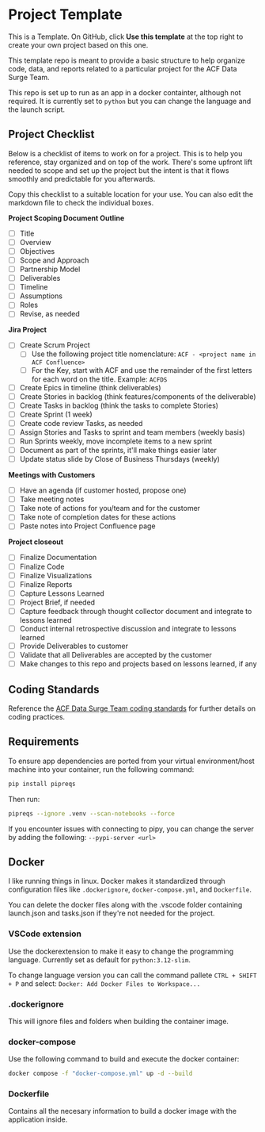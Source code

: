 # Project Template

This is a Template. On GitHub, click **Use this template** at the top right to create your own project based on this one.

This template repo is meant to provide a basic structure to help organize code, data, and reports related to a particular project for the ACF Data Surge Team.

This repo is set up to run as an app in a docker containter, although not required. It is currently set to `python` but you can change the language and the launch script.

## Project Checklist

Below is a checklist of items to work on for a project. This is to help you reference, stay organized and on top of the work. There's some upfront lift needed to scope and set up the project but the intent is that it flows smoothly and predictable for you afterwards.

Copy this checklist to a suitable location for your use. You can also edit the markdown file to check the individual boxes.

**Project Scoping Document Outline**

* [ ] Title
* [ ] Overview
* [ ] Objectives
* [ ] Scope and Approach
* [ ] Partnership Model
* [ ] Deliverables
* [ ] Timeline
* [ ] Assumptions
* [ ] Roles
* [ ] Revise, as needed

**Jira Project**

* [ ] Create Scrum Project
  * [ ] Use the following project title nomenclature: `ACF - <project name in ACF Confluence>`
  * [ ] For the Key, start with ACF and use the remainder of the first letters for each word on the title. Example: `ACFDS`
* [ ] Create Epics in timeline (think deliverables)
* [ ] Create Stories in backlog (think features/components of the deliverable)
* [ ] Create Tasks in backlog (think the tasks to complete Stories)
* [ ] Create Sprint (1 week)
* [ ] Create code review Tasks, as needed
* [ ] Assign Stories and Tasks to sprint and team members (weekly basis)
* [ ] Run Sprints weekly, move incomplete items to a new sprint
* [ ] Document as part of the sprints, it'll make things easier later
* [ ] Update status slide by Close of Business Thursdays (weekly)

**Meetings with Customers**

* [ ] Have an agenda (if customer hosted, propose one)
* [ ] Take meeting notes
* [ ] Take note of actions for you/team and for the customer
* [ ] Take note of completion dates for these actions
* [ ] Paste notes into Project Confluence page

**Project closeout**

* [ ] Finalize Documentation
* [ ] Finalize Code
* [ ] Finalize Visualizations
* [ ] Finalize Reports
* [ ] Capture Lessons Learned
* [ ] Project Brief, if needed
* [ ] Capture feedback through thought collector document and integrate to lessons learned
* [ ] Conduct internal retrospective discussion and integrate to lessons learned
* [ ] Provide Deliverables to customer
* [ ] Validate that all Deliverables are accepted by the customer
* [ ] Make changes to this repo and projects based on lessons learned, if any

## Coding Standards

Reference the [ACF Data Surge Team coding standards](https://github.com/HHS/acf-datasurge-standards/tree/feat/standards-version-1) for further details on coding practices.

## Requirements

To ensure app dependencies are ported from your virtual environment/host machine into your container, run the following command:

```bash
pip install pipreqs
```

Then run:

```bash
pipreqs --ignore .venv --scan-notebooks --force
```

If you encounter issues with connecting to pipy, you can change the server by adding the following: `--pypi-server <url>`

## Docker

I like running things in linux. Docker makes it standardized through configuration files like `.dockerignore`, `docker-compose.yml`, and `Dockerfile`.

You can delete the docker files along with the .vscode folder containing launch.json and tasks.json if they're not needed for the project.

### VSCode extension

Use the dockerextension to make it easy to change the programming language. Currently set as default for `python:3.12-slim`.

To change language version you can call the command pallete `CTRL + SHIFT + P` and select: `Docker: Add Docker Files to Workspace...`

### .dockerignore

This will ignore files and folders when building the container image.

### docker-compose

Use the following command to build and execute the docker container:

```bash
docker compose -f "docker-compose.yml" up -d --build
```

### Dockerfile

Contains all the necesary information to build a docker image with the application inside.

